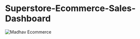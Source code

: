 # Superstore-Ecommerce-Sales-Dashboard

![Madhav Ecommerce](https://github.com/mohith-ds8/Superstore-Ecommerce-Sales-Dashboard/assets/119489207/a802acae-acd6-4c1d-b768-3a698dc30b0f)
